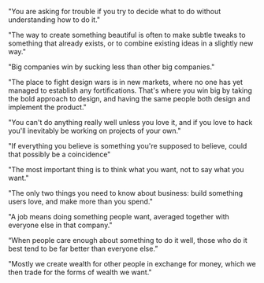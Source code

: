 
"You are asking for trouble if you try to decide what to do without understanding how to do it."

"The way to create something beautiful is often to make subtle tweaks to something that already exists, or to combine existing ideas in a slightly new way."

"Big companies win by sucking less than other big companies."

"The place to fight design wars is in new markets, where no one has yet managed to establish any fortifications. That's where you win big by taking the bold approach to design, and having the same people both design and implement the product."

"You can't do anything really well unless you love it, and if you love to hack you'll inevitably be working on projects of your own."

"If everything you believe is something you're supposed to believe, could that possibly be a coincidence"

"The most important thing is to think what you want, not to say what you want."

"The only two things you need to know about business: build something users love, and make more than you spend."

"A job means doing something people want, averaged together with everyone else in that company."

“When people care enough about something to do it well, those who do it best tend to be far better than everyone else.”

"Mostly we create wealth for other people in exchange for money, which we then trade for the forms of wealth we want."

